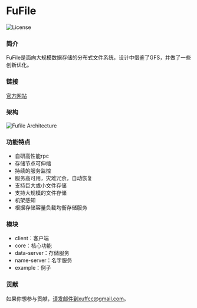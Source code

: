 # FuFile
![License](https://fufile-architecture.oss-cn-beijing.aliyuncs.com/apache2.0.svg)
### 简介
FuFile是面向大规模数据存储的分布式文件系统，设计中借鉴了GFS，并做了一些创新优化。
### 链接
[官方网站](https://fufile.org)
### 架构
![Fufile Architecture](https://fufile-architecture.oss-cn-beijing.aliyuncs.com/Fufile%20Architecture.jpg)
### 功能特点
+ 自研高性能rpc
+ 存储节点可伸缩
+ 持续的服务监控
+ 服务高可用，灾难冗余，自动恢复
+ 支持巨大或小文件存储
+ 支持大规模的文件存储
+ 机架感知
+ 根据存储容量负载均衡存储服务
### 模块
+ client：客户端
+ core：核心功能
+ data-server：存储服务
+ name-server：名字服务
+ example：例子
### 贡献
如果你想参与贡献，请发邮件到xuffcc@gmail.com。



